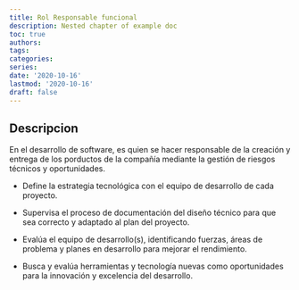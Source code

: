 ```yaml
---
title: Rol Responsable funcional
description: Nested chapter of example doc
toc: true
authors:
tags:
categories:
series:
date: '2020-10-16'
lastmod: '2020-10-16'
draft: false
---
```

 

<!--more-->

## Descripcion

En el desarrollo de software, es quien se hacer responsable de la creación y entrega de los porductos de la compañía mediante la gestión de riesgos técnicos y oportunidades.

- Define la estrategia tecnológica con el equipo de desarrollo de cada proyecto.

- Supervisa el proceso de documentación del diseño técnico para que sea correcto y adaptado al plan del proyecto.

- Evalúa el equipo de desarrollo(s), identificando fuerzas, áreas de problema y planes en desarrollo para mejorar el rendimiento.

- Busca y evalúa herramientas y tecnología nuevas como oportunidades para la innovación y excelencia del desarrollo.



